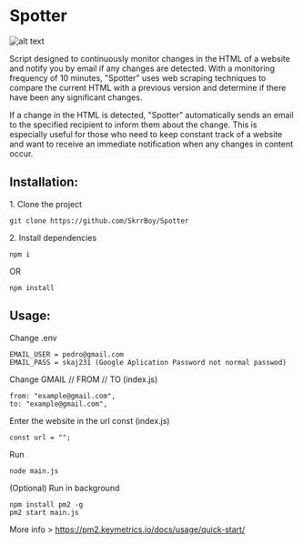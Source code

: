 # Spotter

![alt text](https://i.imgur.com/l97VRMP.jpg)

Script designed to continuously monitor changes in the HTML of a website and notify you by email if any changes are detected. With a monitoring frequency of 10 minutes, "Spotter" uses web scraping techniques to compare the current HTML with a previous version and determine if there have been any significant changes.

If a change in the HTML is detected, "Spotter" automatically sends an email to the specified recipient to inform them about the change. This is especially useful for those who need to keep constant track of a website and want to receive an immediate notification when any changes in content occur.

<h2>Installation:</h2>

<p>1. Clone the project</p>

```
git clone https://github.com/SkrrBoy/Spotter
```

<p>2. Install dependencies</p>

```
npm i
```
OR
```
npm install
```

<h2>Usage:</h2>

<p>Change .env</p>

```
EMAIL_USER = pedro@gmail.com
EMAIL_PASS = skaj231 (Google Aplication Password not normal passwod)
```

<p>Change GMAIL // FROM // TO (index.js)</p>

```
from: "example@gmail.com",
to: "example@gmail.com",
```

<p>Enter the website in the url const (index.js)</p>

```
const url = "";
```

<p>Run</p>

```
node main.js
```
<p> (Optional) Run in background</p>

```
npm install pm2 -g
pm2 start main.js
```
More info > https://pm2.keymetrics.io/docs/usage/quick-start/
